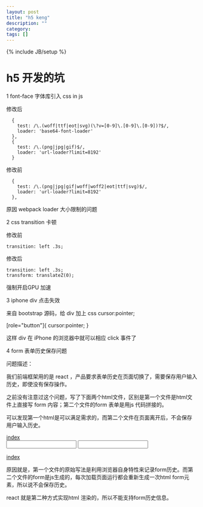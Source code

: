```yaml
---
layout: post
title: "h5 keng"
description: ""
category: 
tags: []
---
```

{% include JB/setup %}

# h5 开发的坑

1 font-face 字体库引入 css in js

修改后

	  {
        test: /\.(woff|ttf|eot|svg)(\?v=[0-9]\.[0-9]\.[0-9])?$/,
        loader: 'base64-font-loader'
      },
      {
        test: /\.(png|jpg|gif)$/,
        loader: 'url-loader?limit=8192'
      }


修改前

      {
        test: /\.(png|jpg|gif|woff|woff2|eot|ttf|svg)$/,
        loader: 'url-loader?limit=8192'
      },

原因 webpack loader 大小限制的问题


2 css transition 卡顿

修改前

	transition: left .3s;

修改后

	transition: left .3s;
	transform: translateZ(0);      

强制开启GPU 加速	

3 iphone div 点击失效

来自 bootstrap 源码，给 div 加上 css cursor:pointer;

  [role="button"]{
    cursor:pointer;
  }

  <div role="button"></div>

这样 div 在 iPhone 的浏览器中就可以相应 click 事件了


4 form 表单历史保存问题

问题描述：

我们前端框架用的是 react ，产品要求表单历史在页面切换了，需要保存用户输入历史，即使没有保存操作。

之前没有注意过这个问题，写了下面两个html文件，区别是第一个文件是html文件上直接写 form 内容；第二个文件的form 表单是用js 代码拼接的。

可以发现第一个html是可以满足需求的，而第二个文件在页面离开后，不会保存用户输入历史。



  <!DOCTYPE html>
  <html>
    <body>
      <div id="root" class="container">
        <a href="http://m.vip.com">index</a>
      </div>
      <form>
        <input type="text" name="name" />
        <input type="text" name="iphone" />
      </form>
    </body>
  </html>




  <!DOCTYPE html>
  <html>
    <body>
      <div id="root" class="container">
        <a href="http://m.vip.com">index</a>
      </div>
      <div id="myform"></div>
    </body>
  </html>
  <script type="text/javascript">
    var str = '<form>'+
        '<input type="text" name="name" />'+
        '<input type="text" name="iphone" />'+
      '</form>';
    document.getElementById('myform').innerHTML = str;
  </script>

原因就是，第一个文件的原始写法是利用浏览器自身特性来记录form历史。而第二个文件的form是js生成的，每次加载页面运行都会重新生成一次html form元素，所以说不会保存历史。

react 就是第二种方式实现html 渲染的，所以不能支持form历史信息。  